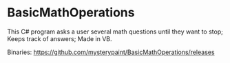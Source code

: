 # BasicMathOperations
This C# program asks a user several math questions until they want to stop; Keeps track of answers; Made in VB.

Binaries: https://github.com/mysterypaint/BasicMathOperations/releases
